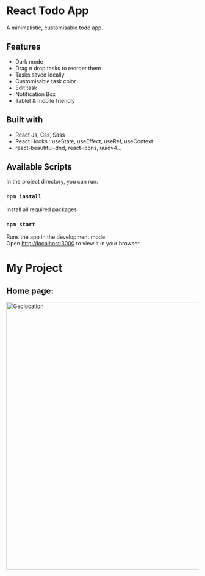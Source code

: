 # React Todo App

A minimalistic, customisable todo app.


## Features

- Dark mode
- Drag n drop tasks to reorder them
- Tasks saved locally
- Customisable task color
- Edit task
- Notification Box
- Tablet & mobile friendly

## Built with

- React Js, Css, Sass
- React Hooks : useState, useEffect, useRef, useContext
- react-beautiful-dnd, react-icons, uuidv4...

## Available Scripts

In the project directory, you can run:
### `npm install`

Install all required packages

### `npm start`

Runs the app in the development mode.\
Open [http://localhost:3000](http://localhost:3000) to view it in your browser.

# My Project

## Home page:
<img src="assets/images/landingpage.png" alt="Geolocation" width="700" />


